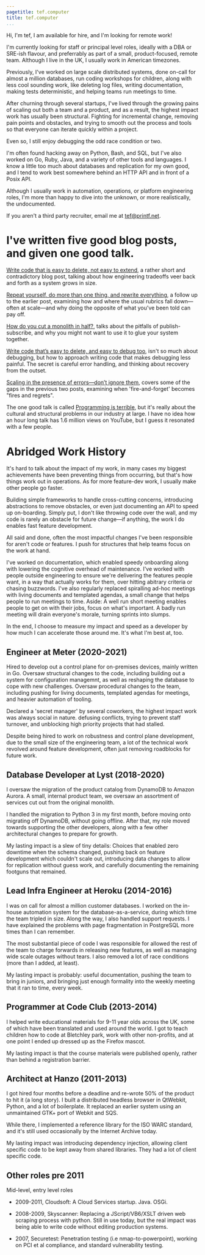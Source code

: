 ```yaml
---
pagetitle: tef.computer
title: tef.computer
...
```


Hi, I'm tef, I am available for hire, and I'm looking for remote work!

I'm currently looking for staff or principal level roles, ideally with a DBA or SRE-ish flavour, and preferrably as part of a small, product-focused, remote team. Although I live in the UK, I usually work in American timezones. 

Previously, I've worked on large scale distributed systems, done on-call for almost a million databases, run coding workshops for children, along with less cool sounding work, like deleting log files, writing documentation, making tests deterministic, and helping teams run meetings to time.

After churning through several startups, I've lived through the growing pains of scaling out both a team and a product, and as a result, the highest impact work has usually been structural. Fighting for incremental change, removing pain points and obstacles, and trying to smooth out the process and tools so that everyone can iterate quickly within a project.

Even so, I still enjoy debugging the odd race condition or two. 

I'm often found hacking away on Python, Bash, and SQL, but I've also worked on Go, Ruby, Java, and a variety of other tools and languages. I know a little too much about databases and replication for my own good, and I tend to work best somewhere behind an HTTP API and in front of a Posix API.

Although I usually work in automation, operations, or platform engineering roles, I'm more than happy to dive into the unknown, or more realistically, the undocumented. 

If you aren't a third party recruiter, email me at tef@printf.net. 

# I've written five good blog posts, and given one good talk.

<a href="https://programmingisterrible.com/post/139222674273/write-code-that-is-easy-to-delete-not-easy-to">Write code that is easy to delete, not easy to extend</a>, a rather short and contradictory blog post, talking about how engineering tradeoffs veer back and forth as a system grows in size.

<a href="https://programmingisterrible.com/post/176657481103/repeat-yourself-do-more-than-one-thing-and">Repeat yourself, do more than one thing, and rewrite everything</a>, a follow up to the earlier post, examining how and where the usual rubrics fall down—often at scale—and why doing the opposite of what you've been told can pay off.

<a href="https://programmingisterrible.com/post/162346490883/how-do-you-cut-a-monolith-in-half">How do you cut a monolith in half?</a>, talks about the pitfalls of publish-subscribe, and why you might not want to use it to glue your system together.

<a href="https://programmingisterrible.com/post/173883533613/code-to-debug">Write code that’s easy to delete, and easy to debug too</a>, isn't so much about debugging, but how to approach writing code that makes debugging less painful. The secret is careful error handling, and thinking about recovery from the outset.

<a href="https://programmingisterrible.com/post/188942142748/scaling-in-the-presence-of-errorsdont-ignore">Scaling in the presence of errors—don’t ignore them</a>, covers some of the gaps in the previous two posts, examining when 'fire-and-forget' becomes "fires and regrets".

The one good talk is called <a href="https://www.youtube.com/watch?v=csyL9EC0S0c">Programming is terrible</a>, but it's really about the cultural and structural problems in our industry at large. I have no idea how an hour long talk has 1.6  million views on YouTube, but I guess it resonated with a few people.

# Abridged Work History

It's hard to talk about the impact of my work, in many cases my biggest achievements have been preventing things from occurring, but that's how things work out in operations. As for more feature-dev work, I usually make other people go faster. 

Building simple frameworks to handle cross-cutting concerns, introducing abstractions to remove obstacles, or even just documenting an API to speed up on-boarding. Simply put, I don't like throwing code over the wall, and my code is rarely an obstacle for future change—if anything, the work I do enables fast feature development.

All said and done, often the most impactful changes I've been responsible for aren't code or features.  I push for structures that help teams focus on the work at hand. 

I've worked on documentation, which enabled speedy onboarding along with lowering the cognitive overhead of maintenance. I've worked with people outside engineering to ensure we're delivering the features people want, in a way that actually works for them, over hitting abitrary criteria or chasing buzzwords. I've also regularly replaced spiralling ad-hoc meetings with living documents and templated agendas, a small change that helps people to run meetings to time. 
Aside: A well run short meeting enables people to get on with their jobs, focus on what's important. A badly run meeting will drain everyone's morale, turning sprints into slumps.

In the end, I choose to measure my impact and speed as a developer by how much I can accelerate those around me. It's what I'm best at, too.

## Engineer at Meter (2020-2021)

Hired to develop out a control plane for on-premises devices, mainly written in Go. Oversaw structural changes to the code, including building out a system for configuration managemnt, as well as reshaping the database to cope with new challenges. Oversaw procedural changes to the team, including pushing for living documents, templated agendas for meetings, and heavier automation of tooling.

Declared a 'secret manager' by several coworkers, the highest impact work was always social in nature. defusing conflicts, trying to prevent staff turnover, and unblocking high priority projects that had stalled. 

Despite being hired to work on robustness and control plane development, due to the small size of the engineering team, a lot of the technical work revolved around feature development, often just removing roadblocks for future work.


## Database Developer at Lyst (2018-2020)

I oversaw the migration of the product catalog from DynamoDB to Amazon Aurora. A small, internal product team, we oversaw an assortment of services cut out from the original monolith. 

I handled the migration to Python 3 in my first month, before moving onto migrating off DynamoDB, without going offline. After that, my role moved towards supporting the other developers, along with a few other architectural changes to prepare for growth.

My lasting impact is a slew of tiny details: Choices that enabled zero downtime when the schema changed, pushing back on feature development which couldn't scale out, introducing data changes to allow for replication without guess work, and carefully documenting the remaining footguns that remained.

## Lead Infra Engineer at Heroku (2014-2016) 

I was on call for almost a million customer databases. I worked on the in-house automation system for the database-as-a-service, during which time the team tripled in size. Along the way, I also handled support requests. I have explained the problems with page fragmentation in PostgreSQL more times than I can remember. 

The most substantial piece of code I was responsible for allowed the rest of the team to charge forwards in releasing new features, as well as managing wide scale outages without tears. I also removed a lot of race conditions (more than I added, at least).

My lasting impact is probably: useful documentation, pushing the team to bring in juniors, and bringing just enough formality into the weekly meeting that it ran to time, every week.

## Programmer at Code Club (2013-2014)

I helped write educational materials for 9-11 year olds across the UK, some of which have been translated and used around the world. I got to teach children how to code at Bletchley park, work with other non-profits, and at one point I ended up dressed up as the Firefox mascot.

My lasting impact is that the course materials were published openly, rather than behind a registration barrier.

## Architect at Hanzo (2011-2013)

I got hired four months before a deadline and re-wrote 50% of the product to hit it (a long story). I built a distributed headless browser in QtWebkit, Python, and a lot of boilerplate. It replaced an earlier system using an unmaintained GTK+ port of Webkit and SQS.

While there, I implemented a reference library for the ISO WARC standard, and it's still used occasionally by the Internet Archive today.

My lasting impact was introducing dependency injection, allowing client specific code to be kept away from shared libraries. They had a lot of client specific code.

## Other roles pre 2011

Mid-level, entry level roles

- 2009-2011, Cloudsoft: A Cloud Services startup. Java. OSGi. 

- 2008-2009, Skyscanner: Replacing a JScript/VB6/XSLT driven web scraping process with python. Still in use today, but the real impact was being able to write code without editing production systems.

- 2007, Securetest:  Penetration testing (i.e nmap-to-powerpoint), working on PCI et al compliance, and standard vulnerability testing.

